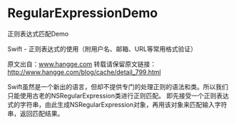 # RegularExpressionDemo
正则表达式匹配Demo

Swift - 正则表达式的使用（附用户名、邮箱、URL等常用格式验证）

原文出自：www.hangge.com  转载请保留原文链接：http://www.hangge.com/blog/cache/detail_799.html

Swift虽然是一个新出的语言，但却不提供专门的处理正则的语法和类。所以我们只能使用古老的NSRegularExpression类进行正则匹配。
即先接受一个正则表达式的字符串，由此生成NSRegularExpression对象，再用该对象来匹配输入字符串，返回匹配结果。

